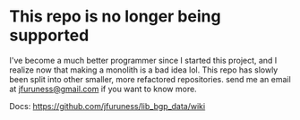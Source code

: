 # This repo is no longer being supported

I've become a much better programmer since I started this project, and I realize now that making a monolith is a bad idea lol. This repo has slowly been split into other smaller, more refactored repositories. send me an email at jfuruness@gmail.com if you want to know more.


Docs: https://github.com/jfuruness/lib_bgp_data/wiki
